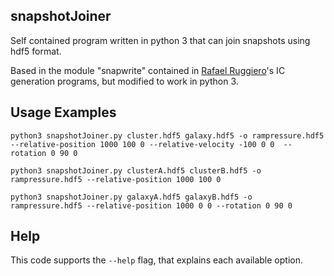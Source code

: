 ## snapshotJoiner
Self contained program written in python 3 that can join snapshots using hdf5 format.

Based in the module "snapwrite" contained in [Rafael Ruggiero](https://ruggiero.github.io/)'s IC generation programs, but modified to work in python 3.


## Usage Examples

```
python3 snapshotJoiner.py cluster.hdf5 galaxy.hdf5 -o rampressure.hdf5 --relative-position 1000 100 0 --relative-velocity -100 0 0  --rotation 0 90 0
```

```
python3 snapshotJoiner.py clusterA.hdf5 clusterB.hdf5 -o rampressure.hdf5 --relative-position 1000 100 0
```

```
python3 snapshotJoiner.py galaxyA.hdf5 galaxyB.hdf5 -o rampressure.hdf5 --relative-position 1000 0 0 --rotation 0 90 0
```

## Help
This code supports the `--help` flag, that explains each available option.
